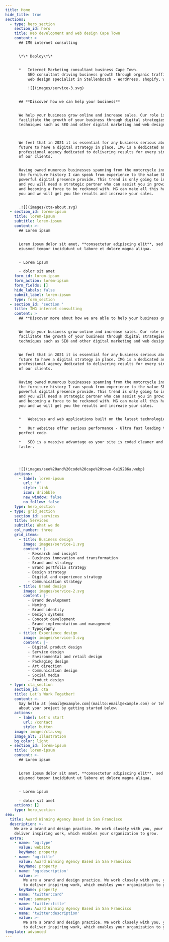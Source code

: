 ```yaml
---
title: Home
hide_title: true
sections:
  - type: hero_section
    section_id: hero
    title: Web development and web design Cape Town
    content: >
      ## IMG internet consulting


      \*\* Deploy\*\*


      *   Internet Marketing consultant business Cape Town.
          SEO consultant driving business growth through organic traffic.
          web design specialist in Stellenbosch - WordPress, shopify, webflow, editor x

          ![](images/service-3.svg)


      ## **Discover how we can help your business**


      We help your business grow online and increase sales. Our role is to
      facilitate the growth of your business through digital strategies and
      techniques such as SEO and other digital marketing and web design tactics.



      We feel that in 2021 it is essential for any business serious about its
      future to have a digital strategy in place. IMG is a dedicated and fully
      professional agency dedicated to delivering results for every single one
      of our clients.


      Having owned numerous businesses spanning from the motorcycle industry to
      the furniture history I can speak from experience to the value SEO and a
      powerful digital presence provide. This trend is only going to increase
      and you will need a strategic partner who can assist you in growing online
      and becoming a force to be reckoned with. MG can make all this happen for
      you and we will get you the results and increase your sales.


      .![](images/cta-about.svg)
  - section_id: lorem-ipsum
    title: lorem-ipsum
    subtitle: lorem-ipsum
    content: >-
      ## Lorem ipsum


      Lorem ipsum dolor sit amet, **consectetur adipiscing elit**, sed do
      eiusmod tempor incididunt ut labore et dolore magna aliqua.


      - Lorem ipsum

      - dolor sit amet
    form_id: lorem-ipsum
    form_action: lorem-ipsum
    form_fields: []
    hide_labels: false
    submit_label: lorem-ipsum
    type: form_section
  - section_id: 'section '
    title: IMG internet consulting
    content: >
      ## **Discover more about how we are able to help your business grow**


      We help your business grow online and increase sales. Our role is to
      facilitate the growth of your business through digital strategies and
      techniques such as SEO and other digital marketing and web design tactics.


      We feel that in 2021 it is essential for any business serious about its
      future to have a digital strategy in place. IMG is a dedicated and fully
      professional agency dedicated to delivering results for every single one
      of our clients.


      Having owned numerous businesses spanning from the motorcycle industry to
      the furniture history I can speak from experience to the value SEO and a
      powerful digital presence provide. This trend is only going to increase
      and you will need a strategic partner who can assist you in growing online
      and becoming a force to be reckoned with. MG can make all this happen for
      you and we will get you the results and increase your sales.


      *   Websites and web applications built on the latest technologies.

      *   Our websites offer serious performance - Ultra fast loading times and
      perfect code.

      *   SEO is a massive advantage as your site is coded cleaner and is much
      faster.




      ![](images/seo%20and%20code%20cape%20town-6e19286a.webp)
    actions:
      - label: lorem-ipsum
        url: '#'
        style: link
        icon: dribbble
        new_window: false
        no_follow: false
    type: hero_section
  - type: grid_section
    section_id: services
    title: Services
    subtitle: What we do
    col_number: three
    grid_items:
      - title: Business design
        image: images/service-1.svg
        content: |-
          - Research and insight
          - Business innovation and transformation
          - Brand and strategy
          - Brand portfolio strategy
          - Design strategy
          - Digital and experience strategy
          - Communication strategy
      - title: Brand design
        image: images/service-2.svg
        content: |-
          - Brand development
          - Naming
          - Brand identity
          - Design systems
          - Concept development
          - Brand implementation and management
          - Typography
      - title: Experience design
        image: images/service-3.svg
        content: |-
          - Digital product design
          - Service design
          - Environmental and retail design
          - Packaging design
          - Art direction
          - Communication design
          - Social media
          - Product design
  - type: cta_section
    section_id: cta
    title: Let’s Work Together!
    content: >-
      Say hello at [email@example.com](mailto:email@example.com) or tell us more
      about your project by getting started below.
    actions:
      - label: Let's start
        url: /contact
        style: button
    image: images/cta.svg
    image_alt: Illustration
    bg_color: light
  - section_id: lorem-ipsum
    title: lorem-ipsum
    content: >-
      ## Lorem ipsum


      Lorem ipsum dolor sit amet, **consectetur adipiscing elit**, sed do
      eiusmod tempor incididunt ut labore et dolore magna aliqua.


      - Lorem ipsum

      - dolor sit amet
    actions: []
    type: hero_section
seo:
  title: Award Winning Agency Based in San Francisco
  description: >-
    We are a brand and design practice. We work closely with you, your team to
    deliver inspiring work, which enables your organization to grow.
  extra:
    - name: 'og:type'
      value: website
      keyName: property
    - name: 'og:title'
      value: Award Winning Agency Based in San Francisco
      keyName: property
    - name: 'og:description'
      value: >-
        We are a brand and design practice. We work closely with you, your team
        to deliver inspiring work, which enables your organization to grow.
      keyName: property
    - name: 'twitter:card'
      value: summary
    - name: 'twitter:title'
      value: Award Winning Agency Based in San Francisco
    - name: 'twitter:description'
      value: >-
        We are a brand and design practice. We work closely with you, your team
        to deliver inspiring work, which enables your organization to grow.
template: advanced
---
```

